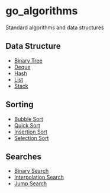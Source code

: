 # go_algorithms
Standard algorithms and data structures

## Data Structure
- [Binary Tree](https://github.com/Generat17/go_algorithms/tree/main/data/bintree)
- [Deque](https://github.com/Generat17/go_algorithms/tree/main/data/deque)
- [Hash](https://github.com/Generat17/go_algorithms/tree/main/data/hash)
- [List](https://github.com/Generat17/go_algorithms/tree/main/data/list)
- [Stack](https://github.com/Generat17/go_algorithms/tree/main/data/stack)

## Sorting
- [Bubble Sort](https://github.com/Generat17/go_algorithms/tree/main/sorting/bubble)
- [Quick Sort](https://github.com/Generat17/go_algorithms/tree/main/sorting/quick)
- [Insertion Sort](https://github.com/Generat17/go_algorithms/tree/main/sorting/insertion)
- [Selection Sort](https://github.com/Generat17/go_algorithms/tree/main/sorting/selection)

## Searches
- [Binary Search]()
- [Interpolation Search]()
- [Jump Search]()

